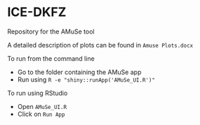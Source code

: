 # ICE-DKFZ

Repository for the AMuSe tool

A detailed description of plots can be found in `Amuse Plots.docx`

To run from the command line

-   Go to the folder containing the AMuSe app
-   Run using `R -e "shiny::runApp('AMuSe_UI.R')"`

To run using RStudio

-   Open `AMuSe_UI.R`
-   Click on `Run App`
